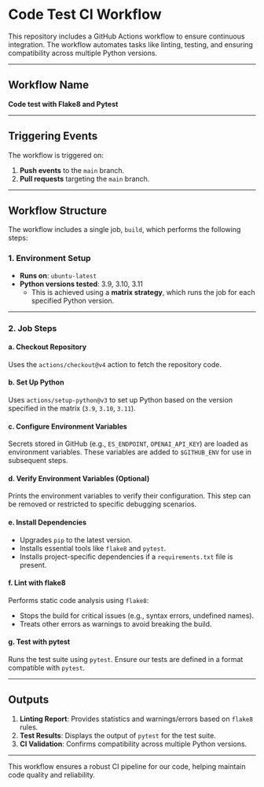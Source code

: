 # Code Test CI Workflow

This repository includes a GitHub Actions workflow to ensure continuous integration. The workflow automates tasks like linting, testing, and ensuring compatibility across multiple Python versions.

---

## Workflow Name

**Code test with Flake8 and Pytest**

---

## Triggering Events

The workflow is triggered on:

1. **Push events** to the `main` branch.
2. **Pull requests** targeting the `main` branch.

---

## Workflow Structure

The workflow includes a single job, `build`, which performs the following steps:

### 1. **Environment Setup**

- **Runs on**: `ubuntu-latest`
- **Python versions tested**: 3.9, 3.10, 3.11
  - This is achieved using a **matrix strategy**, which runs the job for each specified Python version.

---

### 2. **Job Steps**

#### a. Checkout Repository
Uses the `actions/checkout@v4` action to fetch the repository code.

#### b. Set Up Python
Uses `actions/setup-python@v3` to set up Python based on the version specified in the matrix (`3.9`, `3.10`, `3.11`).

#### c. Configure Environment Variables
Secrets stored in GitHub (e.g., `ES_ENDPOINT`, `OPENAI_API_KEY`) are loaded as environment variables. These variables are added to `$GITHUB_ENV` for use in subsequent steps.

#### d. Verify Environment Variables (Optional)
Prints the environment variables to verify their configuration. This step can be removed or restricted to specific debugging scenarios.

#### e. Install Dependencies
- Upgrades `pip` to the latest version.
- Installs essential tools like `flake8` and `pytest`.
- Installs project-specific dependencies if a `requirements.txt` file is present.

#### f. Lint with flake8
Performs static code analysis using `flake8`:
- Stops the build for critical issues (e.g., syntax errors, undefined names).
- Treats other errors as warnings to avoid breaking the build.

#### g. Test with pytest
Runs the test suite using `pytest`. Ensure our tests are defined in a format compatible with `pytest`.

---

## Outputs

1. **Linting Report**: Provides statistics and warnings/errors based on `flake8` rules.
2. **Test Results**: Displays the output of `pytest` for the test suite.
3. **CI Validation**: Confirms compatibility across multiple Python versions.

---

This workflow ensures a robust CI pipeline for our code, helping maintain code quality and reliability.
